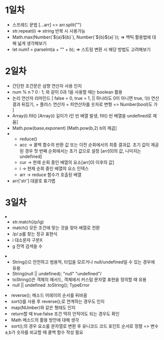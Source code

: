 # 1일차

<ul>
<li>스프레드 문법 [...arr] => arr.split("")</li>
<li>str.repeat(i) => string 반복 시 사용가능 </li>
<li>Math.max(Number(`${a}${b}`), Number(`${b}${a}`)); => 백틱 활용법에 대해 넓게 생각해보기</li>
<li>let num1 = parseInt(a + "" + b); => 스트링 변환 시 해당 방법도 고려해보기</li>
</ul>

# 2일차

<ul>
<li>간단한 조건문은 삼항 연산자 사용 인지</li>
<li>num % n ? 0 : 1; 와 같이 0과 1을 사용할 때는 boolean 활용</li>
<li>논리 연산자 리마인드 [ false = 0, true = 1, || 하나라도 0이 아니면 true, !(i) 연산 결과 뒤집기,  + 플러스 연산자 = 피연산자를 숫자로 변형 => Number(bool)도 가 ]</li>
<li>Array(i).fill() [Array(i) 길이가 i인 빈 배열 발생, fill() 빈 배열을 undefined로 채움]</li>
<li>Math.pow(base,exponent) [Math.pow(b,2) b의 제곱]</li>
<li>
  <ul>
    <li>reduce()</li>
    <li>acc -> 콜백 함수의 반환 값 또는 이전 순회에서의 최종 결과값. 초기 값이 제공된 경우 첫 번째 순회에서는 초기 값으로 설정 [arr[0]의 값, 나미지는 undefined]</li>
    <li>cur -> 현재 순회 중인 배열의 요소[arr[0] 이후의 값]</li>
    <li>i -> 현재 순회 중인 배열의 요소 인덱스</li>
    <li>arr -> reduce 함수가 호출된 배열</li>
  </ul>
</li>
<li>arr['str'] 대괄호 표기볍</li>
</ul>

# 3일차

<li>
  <ul>
    <li>str.match(/p/ig)</li>
    <li>match() 모든 조건에 맞는 것을 찾아 배열로 전환</li>
    <li>/p/ p를 찾는 정규 표현식</li>
    <li>i 대소문자 구분X</li>
    <li>g 전역 검색을 수</li>
  </ul>
</li>
<li>
  <ul>
    <li>String()으 안전하고 범용적, 타입을 모르거나 null/undefined일 수 있는 경우에 유용</li>
    <li>String(null || undefined); "null" "undefined"/</li>
    <li>toString()은 객체의 매서드, 객체에서 커스텀 문자열 표현을 정의할 때 유용</li>
    <li>null || undefined .toString(); TypeError</li>
  </ul>
</li>
<li>reverse(); 메소드 어레이의 순서를 뒤바꿈</li>
<li>sort()를 사용 후 reverse();로 연계하는 경우도 인지</li>
<li>map(NUmber)와 같은 형태도 인지</li>
<li>return할 때 true:false 조건 딱히 안적어도 되는 경우도 확인</li>
<li>Math 메소드의 활용 방안에 대해 생각</li>
<li>sort();의 경우 요소를 문자열로 변환 후 유니코드 코드 포인트 순서로 정렬 => 변수 a,b가 숫자를 비교할 때 콜백 함수 작성 필요</li>
</ul>
